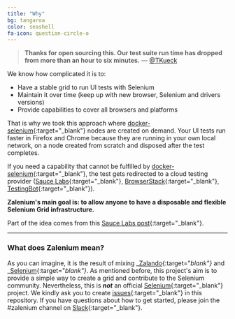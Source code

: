 ```yaml
---
title: "Why"
bg: tangaroa
color: seashell
fa-icon: question-circle-o
---
```


> **Thanks for open sourcing this. Our test suite run time has dropped from more than an hour to six minutes.** — [@TKueck](https://twitter.com/Tkueck/status/887425829273088000)

We know how complicated it is to:
* Have a stable grid to run UI tests with Selenium
* Maintain it over time (keep up with new browser, Selenium and drivers versions)
* Provide capabilities to cover all browsers and platforms

That is why we took this approach where [docker-selenium](https://github.com/elgalu/docker-selenium){:target="_blank"}
nodes are created on demand. Your UI tests run faster in Firefox and Chrome because they are running in your own local network,
on a node created from scratch and disposed after the test completes.

If you need a capability that cannot be fulfilled by [docker-selenium](https://github.com/elgalu/docker-selenium){:target="_blank"},
the test gets redirected to a cloud testing provider ([Sauce Labs](https://saucelabs.com/){:target="_blank"}, 
[BrowserStack](https://www.browserstack.com/){:target="_blank"}, [TestingBot](https://testingbot.com/){:target="_blank"}).

**Zalenium's main goal is: to allow anyone to have a disposable and flexible Selenium Grid infrastructure.**

Part of the idea comes from this [Sauce Labs post](https://saucelabs.com/blog/introducing-the-sauce-plugin-for-selenium-grid){:target="_blank"}. 

***

### What does **Zalenium** mean?
As you can imagine, it is the result of mixing _[Zalando](https://tech.zalando.com){:target="_blank"}_ and 
_[Selenium](http://www.seleniumhq.org/){:target="_blank"}_. As mentioned before, this project's aim is to provide a 
simple way to create a grid and contribute to the Selenium community. Nevertheless, this is _**not**_ an official 
[Selenium](http://www.seleniumhq.org/){:target="_blank"} project. We kindly ask you to create 
[issues](https://github.com/zalando/zalenium/issues/new){:target="_blank"} in this repository. If you have questions
about how to get started, please join the #zalenium channel on [Slack](https://seleniumhq.herokuapp.com){:target="_blank"}.